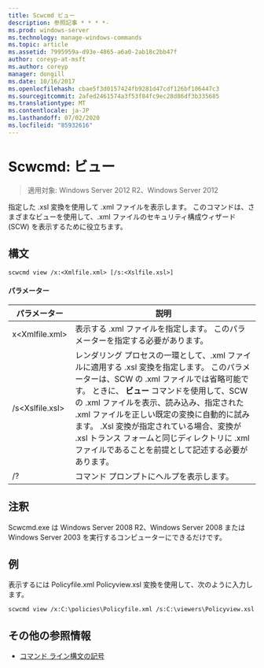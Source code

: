 ```yaml
---
title: Scwcmd ビュー
description: 参照記事 * * * *-
ms.prod: windows-server
ms.technology: manage-windows-commands
ms.topic: article
ms.assetid: 7995959a-d93e-4865-a6a0-2ab18c2bb47f
author: coreyp-at-msft
ms.author: coreyp
manager: dongill
ms.date: 10/16/2017
ms.openlocfilehash: cbae5f3d0157424fb9281d47cdf126bf106447c3
ms.sourcegitcommit: 2afed2461574a3f53f84fc9ec28d86df3b335685
ms.translationtype: MT
ms.contentlocale: ja-JP
ms.lasthandoff: 07/02/2020
ms.locfileid: "85932616"
---
```

# <a name="scwcmd-view"></a>Scwcmd: ビュー

> 適用対象: Windows Server 2012 R2、Windows Server 2012

指定した .xsl 変換を使用して .xml ファイルを表示します。 このコマンドは、さまざまなビューを使用して、.xml ファイルのセキュリティ構成ウィザード (SCW) を表示するために役立ちます。

## <a name="syntax"></a>構文

```
scwcmd view /x:<Xmlfile.xml> [/s:<Xslfile.xsl>]
```

#### <a name="parameters"></a>パラメーター

|パラメーター|説明|
|---------|-----------|
|x\<Xmlfile.xml>|表示する .xml ファイルを指定します。 このパラメーターを指定する必要があります。|
|/s\<Xslfile.xsl>|レンダリング プロセスの一環として、.xml ファイルに適用する .xsl 変換を指定します。 このパラメーターは、SCW の .xml ファイルでは省略可能です。 ときに、 **ビュー** コマンドを使用して、SCW の .xml ファイルを表示、読み込み、指定された .xml ファイルを正しい既定の変換に自動的に試みます。 .Xsl 変換が指定されている場合、変換が .xsl トランス フォームと同じディレクトリに .xml ファイルであることを前提として記述する必要があります。|
|/?|コマンド プロンプトにヘルプを表示します。|

## <a name="remarks"></a>注釈

Scwcmd.exe は Windows Server 2008 R2、Windows Server 2008 または Windows Server 2003 を実行するコンピューターにできるだけです。

## <a name="examples"></a>例

表示するには Policyfile.xml Policyview.xsl 変換を使用して、次のように入力します。
```
scwcmd view /x:C:\policies\Policyfile.xml /s:C:\viewers\Policyview.xsl
```

## <a name="additional-references"></a>その他の参照情報

- [コマンド ライン構文の記号](command-line-syntax-key.md)